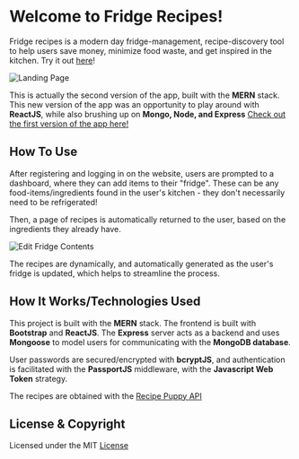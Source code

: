 # Welcome to Fridge Recipes!
Fridge recipes is a modern day fridge-management, recipe-discovery tool to help users save money, minimize food waste, and get inspired in the kitchen. Try it out [here](https://fridgerecipes.herokuapp.com)!


![Landing Page](https://i.ibb.co/XYjVnRC/fr1.png)

This is actually the second version of the app, built with the **MERN** stack. This new version of the app was an opportunity to play around with **ReactJS**, while also brushing up on **Mongo, Node, and Express** [Check out the first version of the app here!](https://github.com/JankyCS/fridge-recipes)

## How To Use 
After registering and logging in on the website, users are prompted to a dashboard, where they can add items to their "fridge". These can be any food-items/ingredients found in the user's kitchen - they don't necessarily need to be refrigerated!

Then, a page of recipes is automatically returned to the user, based on the ingredients they already have.

![Edit Fridge Contents](https://i.ibb.co/N9B3q5f/fr2.png)

The recipes are dynamically, and automatically generated as the user's fridge is updated, which helps to streamline the process.

## How It Works/Technologies Used
This project is built with the **MERN** stack. The frontend is built with **Bootstrap** and **ReactJS**. The **Express** server acts as a backend and uses **Mongoose** to model users for communicating with the **MongoDB database**. 

User passwords are secured/encrypted with **bcryptJS**, and authentication is facilitated with the **PassportJS** middleware, with the **Javascript Web Token** strategy.

The recipes are obtained with the [Recipe Puppy API](http://www.recipepuppy.com/about/api/)

## License & Copyright

Licensed under the MIT [License](LICENSE)
